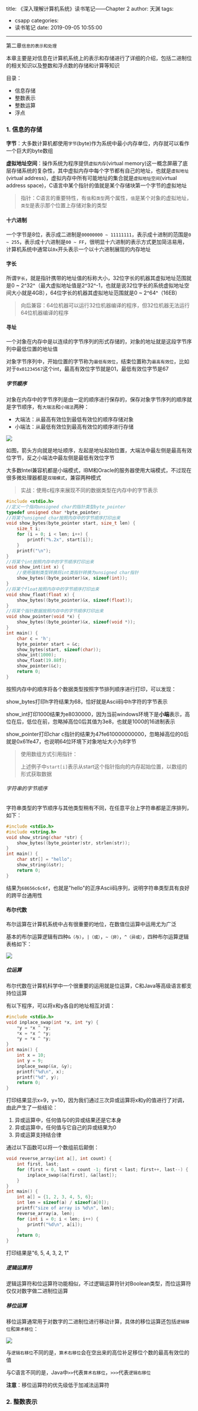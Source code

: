 title: 《深入理解计算机系统》读书笔记——Chapter 2
author: 天渊
tags:
  - csapp
categories:
  - 读书笔记
date: 2019-09-05 10:55:00
---
第二章`信息的表示和处理`

本章主要是对信息在计算机系统上的表示和存储进行了详细的介绍，包括二进制位的相关知识以及整数和浮点数的存储和计算等知识

<!--more-->
目录：

- 信息存储
- 整数表示
- 整数运算
- 浮点


### 1. 信息的存储

**字节**：大多数计算机都使用`字节`(byte)作为系统中最小内存单位，内存就可以看作一个巨大的byte数组

**虚拟地址空间**：操作系统为程序提供`虚拟内存`(virtual memory)这一概念屏蔽了底层存储系统的复杂性，其中虚拟内存中每个字节都有自己的地址，也就是`虚拟地址`(virtual address)，虚拟内存中所有可能地址的集合就是`虚拟地址空间`(virtual address space)，C语言中某个指针的值就是某个存储块第一个字节的虚拟地址

> 指针：C语言的重要特性，有`值`和`类型`两个属性，`值`是某个对象的虚拟地址，`类型`是表示那个位置上存储对象的类型

#### 十六进制

一个字节是8位，表示成二进制是`00000000 ~ 11111111`，表示成十进制的范围是`0 ~ 255`，表示成十六进制是`00 ~ FF`，很明显十六进制的表示方式更加简洁易用，计算机系统中通常以`0x`开头表示一个以十六进制展现的内存地址

#### 字长

所谓`字长`，就是指针携带的地址值的标称大小，32位字长的机器其虚拟地址范围就是0 ~ 2^32^（最大虚拟地址值是2^32^-1，也就是说32位字长的系统虚拟地址空间大小就是4GB），64位字长的机器其虚拟地址范围就是0 ~ 2^64^（16EB）

> 向后兼容：64位机器可以运行32位机器编译的程序，但32位机器无法运行64位机器编译的程序

#### 寻址

一个对象在内存中是以连续的字节序列的形式存储的，对象的地址就是这段字节序列中最低位置的地址值

对象字节序列中，开始位置的字节称为`最低有效位`，结束位置称为`最高有效位`，比如对于`0x01234567`这个int，最高有效位字节就是01，最低有效位字节是67

##### 字节顺序

对象在内存中的字节序列是由一定的顺序进行保存的，保存对象字节序列的顺序就是字节顺序，有`大端法`和`小端法`两种：

- 大端法：从最高有效位到最低有效位的顺序存储对象
- 小端法：从最低有效位到最高有效位的顺序进行存储

![](http://img.mantian.site/201909041347_779.png)

如图，箭头方向就是地址顺序，左起是地址起始位置，大端法中最左侧是最高有效位字节，反之小端法中最左侧是最低有效位字节

大多数Intel兼容机都是小端模式，IBM和Oracle的服务器使用大端模式，不过现在很多微处理器都是`双端模式`，兼容两种模式

> 实战：使用c程序来展现不同的数据类型在内存中的字节表示

```c
#include <stdio.h>
//定义一个指向unsigned char的指针类型byte_pointer
typedef unsigned char *byte_pointer;
//将某个unsigned char按照内存中的字节顺序打印出来
void show_bytes(byte_pointer start, size_t len) {
    size_t i;
    for (i = 0; i < len; i++) {
        printf("%.2x", start[i]);
    }
    printf("\n");
}
//将某个int按照内存中的字节顺序打印出来
void show_int(int x) {
    //使用强制类型转换将int类指针转换为unsigned char指针
    show_bytes((byte_pointer)&x, sizeof(int));
}
//将某个float按照内存中的字节顺序打印出来
void show_float(float x) {
    show_bytes((byte_pointer)&x, sizeof(float));
}
//将某个指针数据按照内存中的字节顺序打印出来
void show_pointer(void *x) {
    show_bytes((byte_pointer)&x, sizeof(void *));
}
int main() {
    char c = 'h';
    byte_pointer start = &c;
    show_bytes(start, sizeof(char));
    show_int(1000);
    show_float(19.88f);
    show_pointer(&c);
    return 0;
}
```

按照内存中的顺序将各个数据类型按照字节排列顺序进行打印，可以发现：

show_bytes打印h字符结果为68，恰好就是Ascii码中h字符的字节表示

show_int打印1000结果为e8030000，因为当前windows环境下是**小端**表示，高位在后，低位在前，忽略掉高位0后其值为3e8，也就是1000的16进制表示

show_pointer打印char c指针的结果为47fe610000000000，忽略掉高位的0后就是0x61fe47，也说明64位环境下对象地址大小为8字节

> 使用数组方式引用指针：
>
> 上述例子中`start[i]`表示从start这个指针指向的内存起始位置，以数组的形式获取数据

###### 字符串的字节顺序

字符串类型的字节顺序与其他类型稍有不同，在任意平台上字符串都是正序排列，如下：

```c
#include <stdio.h>
#include <string.h>
void show_string(char *str) {
    show_bytes((byte_pointer)str, strlen(str));
}
int main() {
    char str[] = "hello";
    show_string(&str);
    return 0;
}
```

结果为`68656c6c6f`，也就是"hello"的正序Ascii码序列，说明字符串类型具有良好的跨平台通用性

#### 布尔代数

布尔运算在计算机系统中占有很重要的地位，在数值位运算中运用尤为广泛

基本的布尔运算逻辑有四种`&（与）`，`|（或）`，`~（非）`，`^（异或）`，四种布尔运算逻辑表格如下：

![](http://img.mantian.site/201909041553_177.png)

##### 位运算

布尔代数在计算机科学中一个很重要的运用就是位运算，C和Java等高级语言都支持位运算

有以下程序，可以将x和y各自的地址相互对调：

```c
#include <stdio.h>
void inplace_swap(int *x, int *y) {
    *y = *x ^ *y;
    *x = *x ^ *y;
    *y = *x ^ *y;
}
int main() {
    int x = 10;
    int y = 9;
    inplace_swap(&x, &y);
    printf("%d\n", x);
    printf("%d", y);
    return 0;
}
```

打印结果显示x=9，y=10，因为我们通过三次异或运算将x和y的值进行了对调，由此产生了一些结论：

1. 异或运算中，任何值与0的异或结果还是它本身
2. 异或运算中，任何值与它自己的异或结果为0
3. 异或运算支持结合律

通过以下函数可以将一个数组前后颠倒：

```c
void reverse_array(int a[], int count) {
    int first, last;
    for (first = 0, last = count -1; first < last; first++, last--) {
        inplace_swap(&a[first], &a[last]);
    }
}
int main() {
    int a[] = {1, 2, 3, 4, 5, 6};
    int len = sizeof(a) / sizeof(a[0]);
    printf("size of array is %d\n", len);
    reverse_array(a, len);
    for (int i = 0; i < len; i++) {
        printf("%d\n", a[i]);
    }
    return 0;
}
```

打印结果是"6, 5, 4, 3, 2, 1"

##### 逻辑运算符

逻辑运算符和位运算符功能相似，不过逻辑运算符针对Boolean类型，而位运算符仅仅对数字做二进制位运算

##### 移位运算

移位运算通常用于对数字的二进制位进行移动计算，具体的移位运算还包括`逻辑移位`和`算术移位`：

![](http://img.mantian.site/201909051029_959.png)

与`逻辑右移位`不同的是，`算术右移位`会在空出来的高位补足移位个数的最高有效位的值

与C语言不同的是，Java中`>>`代表`算术右移位`，`>>>`代表`逻辑右移位`

**注意**：移位运算符的优先级低于加减法运算符

### 2. 整数表示